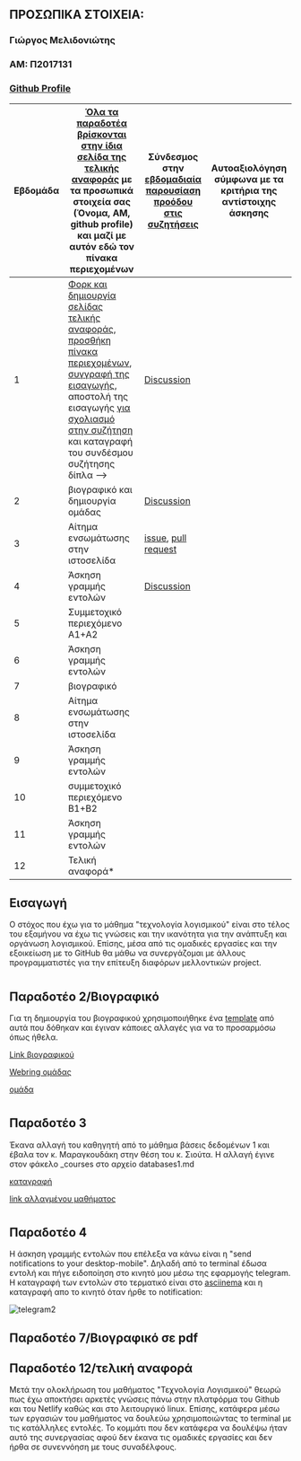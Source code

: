 ## ΠΡΟΣΩΠΙΚΑ ΣΤΟΙΧΕΙΑ:

### Γιώργος Μελιδονιώτης
### ΑΜ: Π2017131
### [Github Profile](https://github.com/p17meli)

| Εβδομάδα | [Όλα τα παραδοτέα βρίσκονται στην ίδια σελίδα της τελικής αναφοράς](https://courses-ionio.github.io/help/deliverables/) με τα προσωπικά στοιχεία σας (Όνομα, ΑΜ, github profile) και μαζί με αυτόν εδώ τον πίνακα περιεχομένων | Σύνδεσμος στην [εβδομαδιαία παρουσίαση προόδου στις συζητήσεις](https://github.com/courses-ionio/help/discussions/categories/show-and-tell) | Αυτοαξιολόγηση σύμφωνα με τα κριτήρια της αντίστοιχης άσκησης |
| --- | --- | --- | --- |
| 1 | [Φορκ και δημιουργία σελίδας τελικής αναφοράς](https://courses-ionio.github.io/help/guide/), [προσθήκη πίνακα περιεχομένων](https://raw.githubusercontent.com/courses-ionio/sw/master/README.md), [συγγραφή της εισαγωγής](https://courses-ionio.github.io/help/intro/), αποστολή της εισαγωγής [για σχολιασμό στην συζήτηση](https://github.com/courses-ionio/help/discussions/categories/show-and-tell) και καταγραφή του συνδέσμου συζήτησης δίπλα --> |[Discussion](https://github.com/courses-ionio/help/discussions/94) | |
| 2 | βιογραφικό και δημιουργία ομάδας |[Discussion](https://github.com/courses-ionio/help/discussions/199) | |
| 3 | Αίτημα ενσωμάτωσης στην ιστοσελίδα |[issue](https://github.com/ioniodi/sitegr/issues/288),  [pull request](https://github.com/ioniodi/all_collections/pull/38#issue-1167631972)| |
| 4 | Άσκηση γραμμής εντολών |[Discussion](https://github.com/courses-ionio/help/discussions/419#discussion-3945569) | |
| 5 | Συμμετοχικό περιεχόμενο A1+A2 | | |
| 6 | Άσκηση γραμμής εντολών | | |
| 7 | βιογραφικό | | |
| 8 | Αίτημα ενσωμάτωσης στην ιστοσελίδα | | |
| 9 | Άσκηση γραμμής εντολών | | |
| 10 | συμμετοχικό περιεχόμενο B1+B2 | | |
| 11 | Άσκηση γραμμής εντολών | | |
| 12 | Τελική αναφορά* | | |

## Εισαγωγή
Ο στόχος που έχω για το μάθημα "τεχνολογία λογισμικού" είναι στο τέλος του εξαμήνου να έχω τις γνώσεις και την ικανότητα για την ανάπτυξη και οργάνωση λογισμικού. Επίσης, μέσα από τις ομαδικές εργασίες και την εξοικείωση με το GitHub θα μάθω να συνεργάζομαι με άλλους προγραμματιστές για την επίτευξη διαφόρων μελλοντικών project.
 #
 #
## Παραδοτέο 2/Βιογραφικό
Για τη δημιουργία του βιογραφικού χρησιμοποιήθηκε ένα [template](https://github.com/sharu725/online-cv) από αυτά που δόθηκαν και έγιναν κάποιες αλλαγές για να το προσαρμόσω όπως ήθελα. 

[Link βιογραφικού](https://p17meli.github.io/online-cv/)

[Webring ομάδας](https://swkey.netlify.app/)

[ομάδα](https://github.com/SWkey)
#
#
## Παραδοτέο 3
Έκανα αλλαγή του καθηγητή από το μάθημα βάσεις δεδομένων 1 και έβαλα τον κ. Μαραγκουδάκη στην θέση του κ. Σιούτα. Η αλλαγή έγινε στον φάκελο _courses στο αρχείο databases1.md

[καταγραφή](https://asciinema.org/a/CAulq6sDGegavgMIlKuux4fmM)

[link αλλαγμένου μαθήματος](https://sitegrmeli.netlify.app/courses/databases1/)
#
#
## Παραδοτέο 4
Η άσκηση γραμμής εντολώv που επέλεξα να κάνω είναι η "send notifications to your desktop-mobile". Δηλαδή από το terminal έδωσα εντολή και πήγε ειδοποίηση στο κινητό μου μέσω της εφαρμογής telegram. Η καταγραφή των εντολών στο τερματικό είναι στο [asciinema](https://asciinema.org/a/o8kD79JRFTWGAvMV3ImQsORdy) και η καταγραφή απο το κινητό όταν ήρθε το notification:

![telegram2](https://user-images.githubusercontent.com/43935718/158906102-4ccff74c-6e0b-4894-bcd1-ff75d2e05c31.gif)

## Παραδοτέο 7/Βιογραφικό σε pdf

## Παραδοτέο 12/τελική αναφορά
Μετά την ολοκλήρωση του μαθήματος "Τεχνολογία Λογισμικού" θεωρώ πως έχω αποκτήσει αρκετές γνώσεις πάνω στην πλατφόρμα του Github και του Netlify καθώς και στο λειτουργικό linux. Επίσης, κατάφερα μέσω των εργασιών του μαθήματος να δουλεύω χρησιμοποιώντας το terminal με τις κατάλληλες εντολές. Το κομμάτι που δεν κατάφερα να δουλέψω ήταν αυτό της συνεργασίας αφού δεν έκανα τις ομαδικές εργασίες και δεν ήρθα σε συνεννόηση με τους συναδέλφους.
